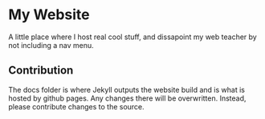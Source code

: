 # My Website
A little place where I host real cool stuff, and dissapoint my web teacher by not including a nav menu.

## Contribution
The docs folder is where Jekyll outputs the website build and is what is hosted by github pages. Any changes there will be overwritten. Instead, please contribute changes to the source.
